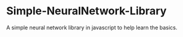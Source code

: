 # Simple-NeuralNetwork-Library
A simple neural network library in javascript to help learn the basics.

